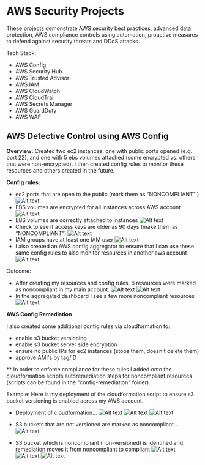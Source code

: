 # AWS Security Projects
These projects demonstrate AWS security best practices, advanced data protection, AWS compliance controls using automation, proactive measures to defend against security threats and DDoS attacks.

Tech Stack:
- AWS Config
- AWS Security Hub
- AWS Trusted Advisor 
- AWS IAM 
- AWS CloudWatch 
- AWS CloudTrail 
- AWS Secrets Manager
- AWS GuardDuty 
- AWS WAF

## AWS Detective Control using AWS Config
**Overview:** Created two ec2 instances, one with public ports opened (e.g. port 22), and one with 5 ebs volumes attached (some encrypted vs. others that were non-encrypted). I then created config rules to monitor these resources and others created in the future.

**Config rules:**
- ec2 ports that are open to the public (mark them as “NONCOMPLIANT” )
![Alt text](photos/config-photo1.png)
- EBS volumes are encrypted for all instances across AWS account
![Alt text](photos/config-photo2.png)
- EBS volumes are correctly attached to instances
![Alt text](photos/config-photo3.png)
- Check to see if access keys are older as 90 days (make them as “NONCOMPLIANT”)
![Alt text](photos/config-photo4.png)
- IAM groups have at least one IAM user
![Alt text](photos/config-photo5.png)
- I also created an AWS config aggregator to ensure that I can use these same config rules to also monitor resources in another aws account 
![Alt text](photos/aggregator1.png)

Outcome:
- After creating my resources and config rules, 6 resources were marked as noncompliant in my main account.
![Alt text](photos/config-dashboard1.png)
![Alt text](photos/config-dashboard2.png)
- In the aggregated dashboard I see a few more noncompliant resources
![Alt text](photos/aggregator2.png)

**AWS Config Remediation**

I also created some additional config rules via cloudformation to:
- enable s3 bucket versioning
- enable s3 bucket server side encryption
- ensure no public IPs for ec2 instances (stops them, doesn't delete them)
- approve AMI's by tag/ID

** In order to enforce compliance for these rules I added onto the cloudformation scripts autoremediation steps for noncompliant resources (scripts can be found in the "config-remediation" folder)

Example: Here is my deployment of the cloudformation script to ensure s3 bucket versioning is enabled across my AWS account.

* Deployment of cloudformation...
![Alt text](photos/config-remediation1.png)
![Alt text](photos/config-remediation2.png)
![Alt text](photos/config-remediation3.png)

* S3 buckets that are not versioned are marked as noncompliant...
![Alt text](photos/config-remediation4.png)

* S3 bucket which is noncompliant (non-versioned) is identified and remediation moves it from noncompliant to compliant
![Alt text](photos/config-remediation5.png)
![Alt text](photos/config-remediation6.png)
![Alt text](photos/config-remediation7.png)



